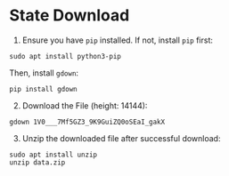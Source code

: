 # State Download

1. Ensure you have `pip` installed. If not, install `pip` first:
```
sudo apt install python3-pip
```
Then, install `gdown`:
```
pip install gdown
```

2. Download the File (height: 14144):
```
gdown 1V0___7Mf5GZ3_9K9GuiZQ0oSEaI_gakX
```

3. Unzip the downloaded file after successful download:
```
sudo apt install unzip
unzip data.zip
```
